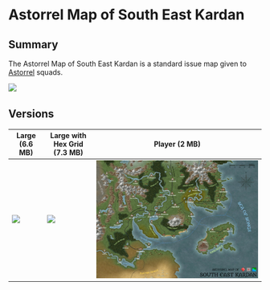 # Astorrel Map of South East Kardan

## Summary

The Astorrel Map of South East Kardan is a standard issue map given to [Astorrel](../../organisations/astorrel/astorrel.md) squads.

<img src="../../images/papers/maps/astorrel-map-of-south-east-kardan/large.jpg" />

## Versions

| Large (6.6 MB) | Large with Hex Grid (7.3 MB) | Player (2 MB) |
| --- | --- | --- |
| <img src="../../images/papers/maps/astorrel-map-of-south-east-kardan/large.jpg" /> | <img src="../../images/papers/maps/astorrel-map-of-south-east-kardan/large-grid.jpg" /> | <img src="../../images/papers/maps/astorrel-map-of-south-east-kardan/player.jpg" /> |
